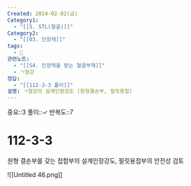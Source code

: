```yaml
---
Created: 2024-02-02(금)
Category1:
  - "[[5. STL(철골)]]"
Category2:
  - "[[03. 인장재]]"
tags:
  - 🧮
관련노트:
  - "[[S4. 인장력을 받는 철골부재]]"
  - ㄱ형강
정답:
  - "[[112-3-3 풀이]]"
설명: ㄱ형강의 설계인장강도 (원형결손부, 필릿용접)
---
```

중요::3
풀이::✓
반복도::7

#  112-3-3

원형 결손부를 갖는 접합부의 설계인장강도, 필릿용접부의 안전성 검토


![[Untitled 46.png]]